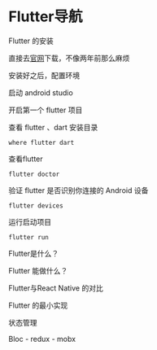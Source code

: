# Flutter导航



Flutter 的安装

直接去[官网](https://flutter.cn/docs/get-started/install/windows)下载，不像两年前那么麻烦

安装好之后，配置环境

启动 android studio

开启第一个 flutter 项目



查看 flutter 、dart 安装目录

```shell
where flutter dart
```



查看flutter

```shell
flutter doctor
```



验证 flutter 是否识别你连接的 Android 设备

```shell
flutter devices
```



运行启动项目

```shell
flutter run
```

































Flutter是什么？



Flutter 能做什么？



Flutter与React Native 的对比



Flutter 的最小实现



状态管理

Bloc - redux - mobx